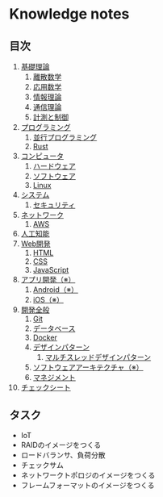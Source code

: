 # Knowledge notes


## 目次

1. [基礎理論](./basics/README.md)
	1. [離散数学](./basics/discrete_mathematics/README.md)
	1. [応用数学](./basics/applied_mathematics/README.md)
	1. [情報理論](./basics/information_theory/README.md)
	1. [通信理論](./basics/communication_theory/README.md)
	1. [計測と制御](./basics/measurement_and_control/README.md)
1. [プログラミング](./programming/README.md)
	1. [並行プログラミング](./programming/parallel_programming/README.md)
	1. [Rust](./programming/rust/README.md)
1. [コンピュータ](./computer/README.md)
	1. [ハードウェア](./computer/hardware/README.md)
	1. [ソフトウェア](./computer/software/README.md)
	1. [Linux](./computer/linux/README.md)
1. [システム](./system/README.md)
	1. [セキュリティ](./system/security/README.md)
1. [ネットワーク](./network/README.md)
	1. [AWS](./network/aws/README.md)
1. [人工知能](./artificial_intelligence/README.md)
1. [Web開発](./web_development/README.md)
	1. [HTML](./web_development/html/README.md)
	1. [CSS](./web_development/css/README.md)
	1. [JavaScript](./web_development/javascript/README.md)
1. [アプリ開発（※）](./app_development/README.md)
	1. [Android（※）](./app_development/android/README.md)
	1. [iOS（※）](./app_development/ios/README.md)
1. [開発全般](./development/README.md)
	1. [Git](./development/git/README.md)
	1. [データベース](./development/database/README.md)
	1. [Docker](./development/docker/README.md)
	1. [デザインパターン](./development/design_pattern/README.md)
		1. [マルチスレッドデザインパターン](./development/design_pattern/multi_thread/README.md)
	1. [ソフトウェアアーキテクチャ（※）](./development/software_architecture/README.md)
	1. [マネジメント](./development/management/README.md)
1. [チェックシート](./checksheet.md)


## タスク

- IoT
- RAIDのイメージをつくる
- ロードバランサ、負荷分散
- チェックサム
- ネットワークトポロジのイメージをつくる
- フレームフォーマットのイメージをつくる
